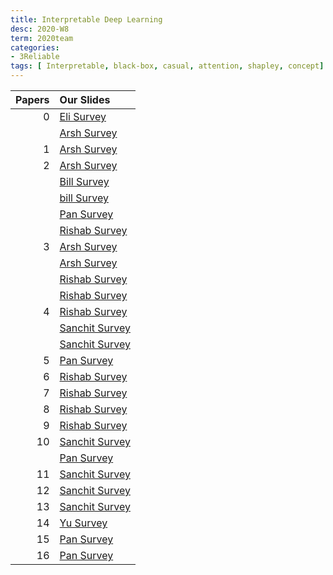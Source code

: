 ```yaml
---
title: Interpretable Deep Learning   
desc: 2020-W8
term: 2020team
categories:
- 3Reliable
tags: [ Interpretable, black-box, casual, attention, shapley, concept]  
---
```




| Papers |  Our Slides |
| -------------------------------------: | :------------------------------------- |
|0 | [Eli Survey]({{site.baseurl}}/deep2reproduce/2020trust/Eli-Interpreting_DL_Models.pptx)
| | [Arsh Survey]({{site.baseurl}}/talkArsh-A19/20190903-BinYuInterpretableReview.pdf) |
| 1| [Arsh Survey]({{site.baseurl}}/talkArsh-A19/03132020-IntegratedHessians.pdf) | 
| 2| [Arsh Survey]({{site.baseurl}}/talkArsh-A19/20190614-ShapleyReview.pdf) | 
| | [Bill Survey]({{site.baseurl}}/talks-mb2019/Bill19.10.11_LC_Shapley.pdf) |
| | [bill Survey]({{site.baseurl}}/talks-mb2019/Bill19.10.19_TreeShapley.pdf) | 
| | [Pan Survey]({{site.baseurl}}/deep2reproduce/2020trust/Pan-Shapley.pptx) |
| | [Rishab Survey]({{site.baseurl}}/deep2reproduce/2020trust/Rishab-L-Shapley_and_C-Shapley_presentation.pptx) |
| 3| [Arsh Survey]({{site.baseurl}}/talkArsh-A19/20190903-BinYuACD.pdf) |
| | [Arsh Survey]({{site.baseurl}}/talkArsh-A19/20190903-BinYuCD.pdf) |
| | [Rishab Survey]({{site.baseurl}}/deep2reproduce/2020trust/Rishab-ACD.pptx) |
| | [Rishab Survey]({{site.baseurl}}/deep2reproduce/2020trust/Rishab-CD_presentation.pptx) |
| 4 | [Rishab Survey]({{site.baseurl}}/deep2reproduce/2020trust/Rishab-Towards_Hierarchical_Importance_Attribution.pptx) |
| | [Sanchit Survey]({{site.baseurl}}/deep2reproduce/2020trust/Sanchit-Generating_Hierarchical_Explanations_on_Text_Classification_via_Feature_Interaction_Detection.pptx) |
| | [Sanchit Survey]({{site.baseurl}}/deep2reproduce/2020trust/Sanchit-Hierarchical_interpretations_for_neural_network_predictions.pptx) |
| 5| [Pan Survey]({{site.baseurl}}/deep2reproduce/2020trust/Pan-This_Looks_Like_That_Deep_Learning_for_Interpretable_Image_Recognition.pptx) |
| 6| [Rishab Survey]({{site.baseurl}}/deep2reproduce/2020trust/Rishab-AllenNLP_presentation.pptx) |
|7 | [Rishab Survey]({{site.baseurl}}/deep2reproduce/2020trust/Rishab-BERT_presentation.pptx) |
|8 | [Rishab Survey]({{site.baseurl}}/deep2reproduce/2020trust/Rishab-Concept_Alignment_presentation.pptx) |
|9 | [Rishab Survey]({{site.baseurl}}/deep2reproduce/2020trust/Rishab-How_does_BERT_Answer_Questions_presentation.pptx) |
|10 | [Sanchit Survey]({{site.baseurl}}/deep2reproduce/2020trust/Sanchit-Attention_is_not_Explanation.pptx) |
| | [Pan Survey]({{site.baseurl}}/deep2reproduce/2020trust/pan-Attention_is_not_not_Explanation_.pptx) |
| 11| [Sanchit Survey]({{site.baseurl}}/deep2reproduce/2020trust/Sanchit-Axiomatic_Attribution_for_Deep_Networks.pptx) |
|12 | [Sanchit Survey]({{site.baseurl}}/deep2reproduce/2020trust/Sanchit-Grad-CAM_Visual_Explanations_from_Deep_Networks_via_Gradient-based_Localization.pptx) |
|13 | [Sanchit Survey]({{site.baseurl}}/deep2reproduce/2020trust/Sanchit-Learning_Variational_Word_Masks_to_Improve_the_Interpretability_of_Neural_Text_Classifier.pptx) |
|14 | [Yu Survey]({{site.baseurl}}/deep2reproduce/2020trust/Yu-LIME.pptx) |
|15 | [Pan Survey]({{site.baseurl}}/deep2reproduce/2020trust/pan-Fragile_Explanation_.pptx) |
| 16| [Pan Survey]({{site.baseurl}}/deep2reproduce/2020trust/pan-interpretation-are-useful.pptx) |
